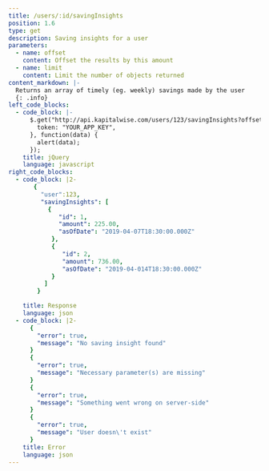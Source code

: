 ```yaml
---
title: /users/:id/savingInsights
position: 1.6
type: get
description: Saving insights for a user
parameters:
  - name: offset
    content: Offset the results by this amount
  - name: limit
    content: Limit the number of objects returned
content_markdown: |-
  Returns an array of timely (eg. weekly) savings made by the user
  {: .info}
left_code_blocks:
  - code_block: |-
      $.get("http://api.kapitalwise.com/users/123/savingInsights?offset=0&limit=10", {
        token: "YOUR_APP_KEY",
      }, function(data) {
        alert(data);
      });
    title: jQuery
    language: javascript
right_code_blocks:
  - code_block: |2-
       {
         "user":123,
         "savingInsights": [
           {
              "id": 1,
              "amount": 225.00,
              "asOfDate": "2019-04-07T18:30:00.000Z"
            },
            {
               "id": 2,
               "amount": 736.00,
               "asOfDate": "2019-04-014T18:30:00.000Z"
            }
          ]
        }

    title: Response
    language: json
  - code_block: |2-
      {
        "error": true,
        "message": "No saving insight found"
      }
      {
        "error": true,
        "message": "Necessary parameter(s) are missing"
      }
      {
        "error": true,
        "message": "Something went wrong on server-side"
      }
      {
        "error": true,
        "message": "User doesn\'t exist"
      }
    title: Error
    language: json
---
```

